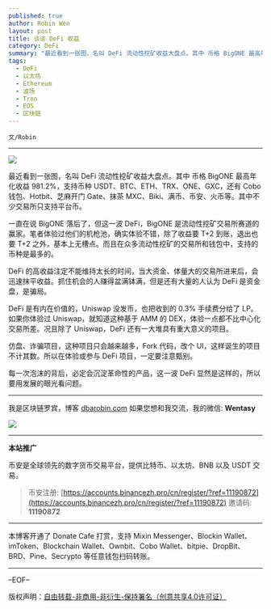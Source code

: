 ```yaml
---
published: true
author: Robin Wen
layout: post
title: 谈谈 DeFi 收益
category: DeFi
summary: "最近看到一张图，名叫 DeFi 流动性挖矿收益大盘点。其中 币格 BigONE 最高年化收益 981.2%，支持币种 USDT、BTC、ETH、TRX、ONE、GXC，还有 Cobo 钱包、Hotbit、芝麻开门 Gate、抹茶 MXC、Biki、满币、币安、火币等。其中不少交易所只支持平台币。仿盘、诈骗项目，这种项目只会越来越多，Fork 代码，改个 UI，这样诞生的项目不计其数。所以在体验或参与 DeFi 项目，一定要注意甄别。每一次泡沫的背后，必定会沉淀革命性的产品，这一波 DeFi 显然是这样的，所以要用发展的眼光看问题。"
tags:
  - DeFi
  - 以太坊
  - Ethereum
  - 波场
  - Tron
  - EOS
  - 区块链
---
```


`文/Robin`

***

![](https://cdn.dbarobin.com/evar8mj.png)

最近看到一张图，名叫 DeFi 流动性挖矿收益大盘点。其中 币格 BigONE 最高年化收益 981.2%，支持币种 USDT、BTC、ETH、TRX、ONE、GXC，还有 Cobo 钱包、Hotbit、芝麻开门 Gate、抹茶 MXC、Biki、满币、币安、火币等。其中不少交易所只支持平台币。

一直在说 BigONE 落后了，但这一波 DeFi，BigONE 是流动性挖矿交易所赛道的赢家。笔者体验过他们的机枪池，确实体验不错，除了收益要 T+2 到账，退出也要 T+2 之外，基本上无槽点。而且在众多流动性挖矿的交易所和钱包中，支持的币种是最多的。

DeFi 的高收益注定不能维持太长的时间，当大资金、体量大的交易所进来后，会迅速抹平收益。抓住机会的人赚得盆满钵满，但是还有大量的人认为 DeFi 是资金盘，是骗局。

DeFi 是有内在价值的，Uniswap 没发币，也把收到的 0.3% 手续费分给了 LP。如果你体验过 Uniswap，就知道这种基于 AMM 的 DEX，体验一点都不比中心化交易所差。况且除了 Uniswap，DeFi 还有一大堆具有重大意义的项目。

仿盘、诈骗项目，这种项目只会越来越多，Fork 代码，改个 UI，这样诞生的项目不计其数。所以在体验或参与 DeFi 项目，一定要注意甄别。

每一次泡沫的背后，必定会沉淀革命性的产品，这一波 DeFi 显然是这样的，所以要用发展的眼光看问题。

***

我是区块链罗宾，博客 [dbarobin.com](https://dbarobin.com/)
如果您想和我交流，我的微信: **Wentasy**

![](https://cdn.dbarobin.com/v4yywe2.png)

***

**本站推广**

币安是全球领先的数字货币交易平台，提供比特币、以太坊、BNB 以及 USDT 交易。

> 币安注册: [https://accounts.binancezh.pro/cn/register/?ref=11190872](https://accounts.binancezh.pro/cn/register/?ref=11190872)
> 邀请码: **11190872**

***

本博客开通了 Donate Cafe 打赏，支持 Mixin Messenger、Blockin Wallet、imToken、Blockchain Wallet、Ownbit、Cobo Wallet、bitpie、DropBit、BRD、Pine、Secrypto 等任意钱包扫码转账。

<center>
    <div class="--donate-button"
         data-button-id="f8b9df0d-af9a-460d-8258-d3f435445075"
    ></div>
</center>

***

–EOF–

版权声明：[自由转载-非商用-非衍生-保持署名（创意共享4.0许可证）](http://creativecommons.org/licenses/by-nc-nd/4.0/deed.zh)